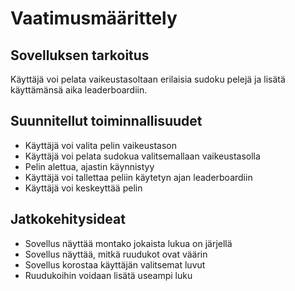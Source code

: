 # Vaatimusmäärittely

## Sovelluksen tarkoitus

Käyttäjä voi pelata vaikeustasoltaan erilaisia sudoku pelejä ja lisätä käyttämänsä aika leaderboardiin. 

## Suunnitellut toiminnallisuudet

- Käyttäjä voi valita pelin vaikeustason
- Käyttäjä voi pelata sudokua valitsemallaan vaikeustasolla
- Pelin alettua, ajastin käynnistyy
- Käyttäjä voi tallettaa peliin käytetyn ajan leaderboardiin
- Käyttäjä voi keskeyttää pelin

## Jatkokehitysideat

- Sovellus näyttää montako jokaista lukua on järjellä
- Sovellus näyttää, mitkä ruudukot ovat väärin
- Sovellus korostaa käyttäjän valitsemat luvut
- Ruudukoihin voidaan lisätä useampi luku
